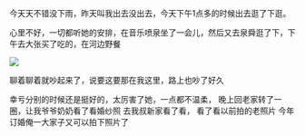 今天天不错没下雨，昨天叫我出去没出去，今天下午1点多的时候出去逛了下逛。

心里不好，一切都听她的安排，在音乐喷泉坐了一会儿，然后又去泉舜逛了下，下午去大张买了吃的，在河边野餐

![](http://upload-images.jianshu.io/upload_images/6904315-57ff318df0f09b98.jpg?imageMogr2/auto-orient/strip%7CimageView2/2/w/1080/q/50)


聊着聊着就吵起来了，说要这要那在我这里，路上也吵了好久

幸亏分别的时候还是挺好的，太厉害了她，一点都不温柔，
晚上回老家转了一圈，让我爷爷奶奶看了看婚纱照
去我叔新家看了看，
看了看以前拍的老照片
今年订婚俺一大家子又可以拍下照片了
